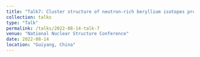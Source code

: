 ```yaml
---
title: "Talk7: Cluster structure of neutron-rich beryllium isotopes probed by cluster knockout reactions in inverse kinematics"
collection: talks
type: "Talk"
permalink: /talks/2022-08-14-talk-7
venue: "National Nuclear Structure Conference"
date: 2022-08-14
location: "Guiyang, China"
---
```

